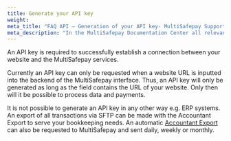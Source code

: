 ```yaml
---
title: Generate your API key
weight:
meta_title: "FAQ API – Generation of your API key- MultiSafepay Support"
meta_description: "In the MultiSafepay Documentation Center all relevant information regarding our Plugins and API. As well as Support pages for Payment Method, Tools and General Questions. You can also find the contact details of our Support Team and Integration Team."
---
```

An API key is required to successfully establish a connection between your website and the MultiSafepay services.

Currently an API key can only be requested when a website URL is inputted into the backend of the MultiSafepay interface. Thus, an API key will only be generated as long as the field contains the URL of your website. Only then will it be possible to process data and payments.

It is not possible to generate an API key in any other way e.g. ERP systems. An export of all transactions via SFTP can be made with the Accountant Export to serve your bookkeeping needs. An automatic [Accountant Export](/tools/reports/automatic-reports/) can also be requested to MultiSafepay and sent daily, weekly or monthly.